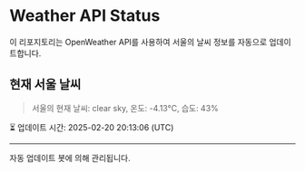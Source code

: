 
# Weather API Status

이 리포지토리는 OpenWeather API를 사용하여 서울의 날씨 정보를 자동으로 업데이트합니다.

## 현재 서울 날씨
> 서울의 현재 날씨: clear sky, 온도: -4.13°C, 습도: 43%

⏳ 업데이트 시간: 2025-02-20 20:13:06 (UTC)

---
자동 업데이트 봇에 의해 관리됩니다.
